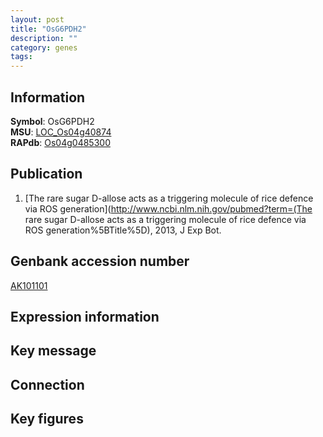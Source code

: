 ```yaml
---
layout: post
title: "OsG6PDH2"
description: ""
category: genes
tags: 
---
```


## Information
__Symbol__: OsG6PDH2  
__MSU__: [LOC_Os04g40874](http://rice.plantbiology.msu.edu/cgi-bin/ORF_infopage.cgi?orf=LOC_Os04g40874)  
__RAPdb__: [Os04g0485300](http://rapdb.dna.affrc.go.jp/viewer/gbrowse_details/irgsp1?name=Os04g0485300)  

## Publication
1. [The rare sugar D-allose acts as a triggering molecule of rice defence via ROS generation](http://www.ncbi.nlm.nih.gov/pubmed?term=(The rare sugar D-allose acts as a triggering molecule of rice defence via ROS generation%5BTitle%5D), 2013, J Exp Bot.

## Genbank accession number
[AK101101](http://www.ncbi.nlm.nih.gov/nuccore/AK101101)

## Expression information

## Key message

## Connection

## Key figures


